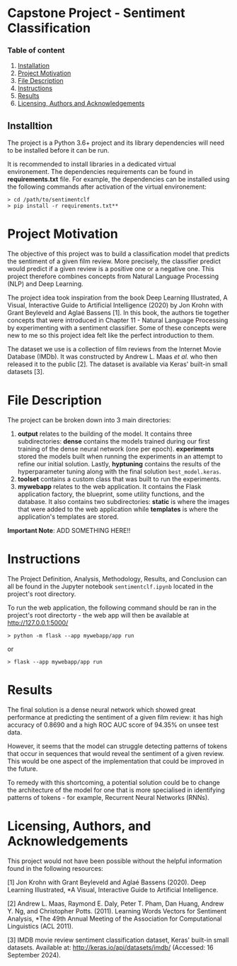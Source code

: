 # Capstone Project - Sentiment Classification

### Table of content
1. [Installation](#installation)
2. [Project Motivation](#motivation)
3. [File Description](#files)
4. [Instructions](#instructions)
5. [Results](#results)
6. [Licensing, Authors and Acknowledgements](#licensing)

## Installtion<a name="Installation"></a>

The project is a Python 3.6+ project and its library dependencies will 
need to be installed before it can be run.

It is recommended to install libraries in a dedicated virtual  
environement. The dependencies requirements can be found in 
**requirements.txt** file. For example, the dependencies can be 
installed using the following commands after activation of the virtual 
environement:

```
> cd /path/to/sentimentclf
> pip install -r requirements.txt**
```

# Project Motivation<a name="motivation"></a>

The objective of this project was to build a classification model that 
predicts the sentiment of a given film review. More precisely, the 
classifier predict would predict if a given review is a positive one or 
a negative one. This project therefore combines concepts from Natural 
Language Processing (NLP) and Deep Learning.

The project idea took inspiration from the book Deep Learning Illustrated, A 
Visual, Interactive Guide to Artificial Intelligence (2020) by Jon Krohn 
with Grant Beyleveld and Aglaé Bassens [1]. In this book, the authors 
tie together concepts that were introduced in Chapter 11 - Natural 
Language Processing by experimenting with a sentiment classifier. Some 
of these concepts were new to me so this project idea felt like the 
perfect introduction to them.

The dataset we use is a collection of film reviews from the Internet 
Movie Database (IMDb). It was constructed by Andrew L. Maas *et al.* who 
then released it to the public [2]. The dataset is available via Keras' 
built-in small datasets [3].

# File Description<a name="files"></a>

The project can be broken down into 3 main directories:

1. **output** relates to the building of the model. It contains three 
subdirectories: **dense** contains the models trained during our first
training of the dense neural network (one per epoch). **experiments** 
stored the models built when running the experiments in an attempt to 
refine our initial solution. Lastly, **hyptuning** contains the results 
of the hyperparameter tuning along with the final solution 
`best_model.keras`.
2. **toolset** contains a custom class that was built to run the 
experiments.
3. **mywebapp** relates to the web application. It contains the Flask 
application factory, the blueprint, some utility functions, and the 
database. It also contains two subdirectories: **static** is where the
images that were added to the web application while **templates** is 
where the application's templates are stored.

**Important Note**: ADD SOMETHING HERE!!

# Instructions

The Project Definition, Analysis, Methodology, Results, and Conclusion 
can all be found in the Jupyter notebook `sentimentclf.ipynb` located in 
the project's root directory.

To run the web application, the following command should be ran in the 
project's root directorty - the web app will then be available at 
http://127.0.0.1:5000/
```
> python -m flask --app mywebapp/app run
```
or
```
> flask --app mywebapp/app run
```

# Results<a name="results"></a>

The final solution is a dense neural network which showed great 
performance at predicting the sentiment of a given film review: it has 
high accuracy of 0.8690 and a high ROC AUC score of 94.35% on unsee test 
data.

However, it seems that the model can struggle detecting patterns of 
tokens that occur in sequences that would reveal the sentiment of a 
given review. This would be one aspect of the implementation that could 
be improved in the future. 

To remedy with this shortcoming, a potential solution could be to change
the architecture of the model for one that is more specialised in 
identifying patterns of tokens - for example, Recurrent Neural Networks 
(RNNs). 

# Licensing, Authors, and Acknowledgements<a name="licensing"></a>

This project would not have been possible without the helpful 
information found in the following resources:

[1] Jon Krohn with Grant Beyleveld and Aglaé Bassens (2020). Deep 
Learning Illustrated, *A Visual, Interactive Guide to Artificial 
Intelligence.

[2] Andrew L. Maas, Raymond E. Daly, Peter T. Pham, Dan Huang, Andrew Y. 
Ng, and Christopher Potts. (2011). Learning Words Vectors for Sentiment 
Analysis, *The 49th Annual Meeting of the Association for Computational 
Linguistics (ACL 2011). 

[3] IMDB movie review sentiment classification dataset, Keras' built-in 
small datasets. Available at: http://keras.io/api/datasets/imdb/ 
(Accessed: 16 September 2024). 
